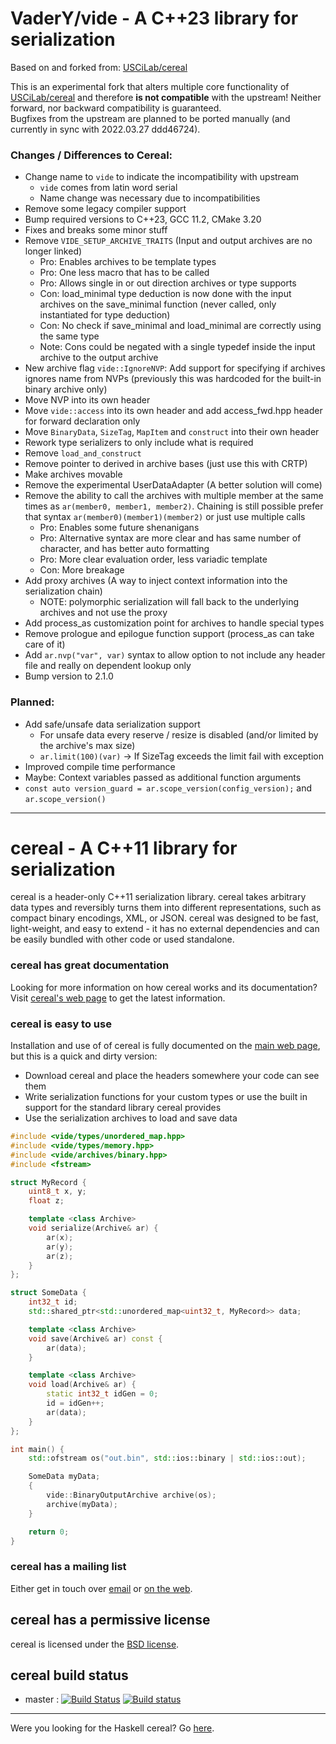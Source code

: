 **VaderY/vide** - A C++23 library for serialization
==========================================
Based on and forked from: [USCiLab/cereal](https://github.com/USCiLab/cereal)

This is an experimental fork that alters multiple core functionality of [USCiLab/cereal](https://github.com/USCiLab/cereal) and therefore **is not compatible** with the upstream!
Neither forward, nor backward compatibility is guaranteed.  
Bugfixes from the upstream are planned to be ported manually (and currently in sync with 2022.03.27 ddd46724).

### Changes / Differences to Cereal:
- Change name to `vide` to indicate the incompatibility with upstream
  - `vide` comes from latin word serial
  - Name change was necessary due to incompatibilities
- Remove some legacy compiler support
- Bump required versions to C++23, GCC 11.2, CMake 3.20
- Fixes and breaks some minor stuff
- Remove `VIDE_SETUP_ARCHIVE_TRAITS` (Input and output archives are no longer linked)
  - Pro: Enables archives to be template types
  - Pro: One less macro that has to be called
  - Pro: Allows single in or out direction archives or type supports
  - Con: load_minimal type deduction is now done with the input archives on the save_minimal function (never called, only instantiated for type deduction)
  - Con: No check if save_minimal and load_minimal are correctly using the same type
  - Note: Cons could be negated with a single typedef inside the input archive to the output archive
- New archive flag `vide::IgnoreNVP`: Add support for specifying if archives ignores name from NVPs (previously this was hardcoded for the built-in binary archive only)
- Move NVP into its own header
- Move `vide::access` into its own header and add access_fwd.hpp header for forward declaration only
- Move `BinaryData`, `SizeTag`, `MapItem` and `construct` into their own header
- Rework type serializers to only include what is required
- Remove `load_and_construct`
- Remove pointer to derived in archive bases (just use this with CRTP)
- Make archives movable
- Remove the experimental UserDataAdapter (A better solution will come)
- Remove the ability to call the archives with multiple member at the same times as `ar(member0, member1, member2)`. Chaining is still possible prefer that syntax `ar(member0)(member1)(member2)` or just use multiple calls
  - Pro: Enables some future shenanigans 
  - Pro: Alternative syntax are more clear and has same number of character, and has better auto formatting
  - Pro: More clear evaluation order, less variadic template
  - Con: More breakage
- Add proxy archives (A way to inject context information into the serialization chain)
  - NOTE: polymorphic serialization will fall back to the underlying archives and not use the proxy
- Add process_as customization point for archives to handle special types
- Remove prologue and epilogue function support (process_as can take care of it)
- Add `ar.nvp("var", var)` syntax to allow option to not include any header file and really on dependent lookup only
- Bump version to 2.1.0

### Planned:
- Add safe/unsafe data serialization support
  - For unsafe data every reserve / resize is disabled (and/or limited by the archive's max size)
  - `ar.limit(100)(var)` -> If SizeTag exceeds the limit fail with exception
- Improved compile time performance
- Maybe: Context variables passed as additional function arguments
- `const auto version_guard = ar.scope_version(config_version);` and `ar.scope_version()`

-------------------------------------------------------------------------------------------------

cereal - A C++11 library for serialization
==========================================

<p>cereal is a header-only C++11 serialization library.  cereal takes arbitrary data types and reversibly turns them into different representations, such as compact binary encodings, XML, or JSON.  cereal was designed to be fast, light-weight, and easy to extend - it has no external dependencies and can be easily bundled with other code or used standalone.</p>

### cereal has great documentation

Looking for more information on how cereal works and its documentation?  Visit [cereal's web page](https://USCiLab.github.io/cereal) to get the latest information.

### cereal is easy to use

Installation and use of of cereal is fully documented on the [main web page](https://USCiLab.github.io/cereal), but this is a quick and dirty version:

* Download cereal and place the headers somewhere your code can see them
* Write serialization functions for your custom types or use the built in support for the standard library cereal provides
* Use the serialization archives to load and save data

```cpp
#include <vide/types/unordered_map.hpp>
#include <vide/types/memory.hpp>
#include <vide/archives/binary.hpp>
#include <fstream>

struct MyRecord {
	uint8_t x, y;
	float z;

	template <class Archive>
	void serialize(Archive& ar) {
		ar(x);
		ar(y);
		ar(z);
	}
};

struct SomeData {
	int32_t id;
	std::shared_ptr<std::unordered_map<uint32_t, MyRecord>> data;

	template <class Archive>
	void save(Archive& ar) const {
		ar(data);
	}

	template <class Archive>
	void load(Archive& ar) {
		static int32_t idGen = 0;
		id = idGen++;
		ar(data);
	}
};

int main() {
	std::ofstream os("out.bin", std::ios::binary | std::ios::out);

	SomeData myData;
	{
		vide::BinaryOutputArchive archive(os);
		archive(myData);
	}

	return 0;
}
```    

### cereal has a mailing list

Either get in touch over <a href="mailto:cerealcpp@googlegroups.com">email</a> or [on the web](https://groups.google.com/forum/#!forum/cerealcpp).



## cereal has a permissive license

cereal is licensed under the [BSD license](http://opensource.org/licenses/BSD-3-Clause).

## cereal build status

* master : [![Build Status](https://travis-ci.com/USCiLab/cereal.svg?branch=master)](https://travis-ci.com/USCiLab/cereal)
[![Build status](https://ci.appveyor.com/api/projects/status/91aou6smj36or0vb/branch/master?svg=true)](https://ci.appveyor.com/project/AzothAmmo/cereal/branch/master)

---

Were you looking for the Haskell cereal?  Go <a href="https://github.com/GaloisInc/cereal">here</a>.
